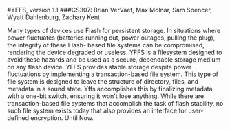 #YFFS, version 1.1
###CS307: Brian VerVaet, Max Molnar, Sam Spencer, Wyatt Dahlenburg, Zachary Kent

Many types of devices use Flash for persistent storage. In situations where power fluctuates (batteries running out, power outages, pulling the plug), the integrity of these Flash- based file systems can be compromised, rendering the device degraded or useless. YFFS is a filesystem designed to avoid these hazards and be used as a secure, dependable storage medium on any flash device.  YFFS provides stable storage despite power fluctuations by implementing a transaction-based file system. This type of file system is designed to leave the structure of directory, files, and metadata in a sound state. Yffs accomplishes this by finalizing metadata with a one-bit switch, ensuring it won't lose anything. While there are transaction-based file systems that accomplish the task of flash stability, no such file system exists today that also provides an interface for user-defined encryption. Until Now.


